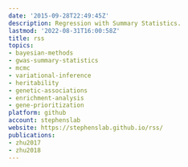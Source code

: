 ```yaml
---
date: '2015-09-28T22:49:45Z'
description: Regression with Summary Statistics.
lastmod: '2022-08-31T16:00:58Z'
title: rss
topics:
- bayesian-methods
- gwas-summary-statistics
- mcmc
- variational-inference
- heritability
- genetic-associations
- enrichment-analysis
- gene-prioritization
platform: github
account: stephenslab
website: https://stephenslab.github.io/rss/
publications:
- zhu2017
- zhu2018
---
```


